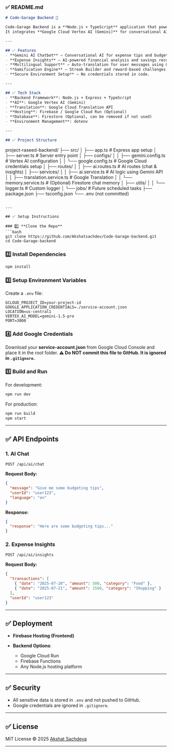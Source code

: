 ### ✅ **README.md**

```markdown
# Code-Garage Backend 🚀

Code-Garage Backend is a **Node.js + TypeScript** application that powers the **AI-powered expense management and gamification system**.  
It integrates **Google Cloud Vertex AI (Gemini)** for conversational AI and budgeting insights, and **Cloud Translation API** for multilingual support.

---

## ✅ Features
- **Gemini AI Chatbot** – Conversational AI for expense tips and budgeting.
- **Expense Insights** – AI-powered financial analysis and savings recommendations.
- **Multilingual Support** – Auto-translation for user messages using Google Cloud Translation API.
- **Gamification Engine** – Streak Builder and reward-based challenges.
- **Secure Environment Setup** – No credentials stored in code.

---

## ✅ Tech Stack
- **Backend Framework**: Node.js + Express + TypeScript
- **AI**: Google Vertex AI (Gemini)
- **Translation**: Google Cloud Translation API
- **Hosting**: Firebase / Google Cloud Run (Optional)
- **Database**: Firestore (Optional, can be removed if not used)
- **Environment Management**: dotenv

---

## ✅ Project Structure
```

project-raseed-backend/
├── src/
│   ├── app.ts              # Express app setup
│   ├── server.ts           # Server entry point
│   ├── configs/
│   │   ├── gemini.config.ts    # Vertex AI configuration
│   │   └── google.config.ts    # Google Cloud credentials setup
│   ├── routes/
│   │   ├── ai.routes.ts        # AI routes (chat & insights)
│   ├── services/
│   │   ├── ai.service.ts       # AI logic using Gemini API
│   │   ├── translation.service.ts # Google Translation
│   │   └── memory.service.ts    # (Optional) Firestore chat memory
│   ├── utils/
│   │   └── logger.ts           # Custom logger
│   └── jobs/                   # Future scheduled tasks
├── package.json
├── tsconfig.json
└── .env (not committed)

````

---

## ✅ Setup Instructions

### 1️⃣ **Clone the Repo**
```bash
git clone https://github.com/Akshatsachdev/Code-Garage-backend.git
cd Code-Garage-backend
````

### 2️⃣ **Install Dependencies**

```bash
npm install
```

### 3️⃣ **Setup Environment Variables**

Create a `.env` file:

```
GCLOUD_PROJECT_ID=your-project-id
GOOGLE_APPLICATION_CREDENTIALS=./service-account.json
LOCATION=us-central1
VERTEX_AI_MODEL=gemini-1.5-pro
PORT=3000
```

### 4️⃣ **Add Google Credentials**

Download your **service-account.json** from Google Cloud Console and place it in the root folder.
**⚠ Do NOT commit this file to GitHub. It is ignored in `.gitignore`.**

### 5️⃣ **Build and Run**

For development:

```bash
npm run dev
```

For production:

```bash
npm run build
npm start
```

---

## ✅ API Endpoints

### **1. AI Chat**

```
POST /api/ai/chat
```

**Request Body:**

```json
{
  "message": "Give me some budgeting tips",
  "userId": "user123",
  "language": "en"
}
```

**Response:**

```json
{
  "response": "Here are some budgeting tips..."
}
```

### **2. Expense Insights**

```
POST /api/ai/insights
```

**Request Body:**

```json
{
  "transactions": [
    { "date": "2025-07-20", "amount": 500, "category": "Food" },
    { "date": "2025-07-21", "amount": 1500, "category": "Shopping" }
  ],
  "userId": "user123"
}
```

---

## ✅ Deployment

* **Firebase Hosting (Frontend)**
* **Backend Options**:

  * Google Cloud Run
  * Firebase Functions
  * Any Node.js hosting platform

---

## ✅ Security

* All sensitive data is stored in `.env` and not pushed to GitHub.
* Google credentials are ignored in `.gitignore`.

---

## ✅ License

MIT License © 2025 [Akshat Sachdeva](https://github.com/Akshatsachdev)

---
